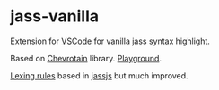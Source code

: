 # jass-vanilla

Extension for [VSCode](https://code.visualstudio.com) for vanilla jass syntax highlight.

Based on [Chevrotain](https://chevrotain.io/playground) library. [Playground](https://chevrotain.io/playground).

[Lexing rules](https://nazarpunk.github.io/vscode-jass-vanilla) based in [jassjs](https://github.com/PBug90/jassjs) but much improved. 